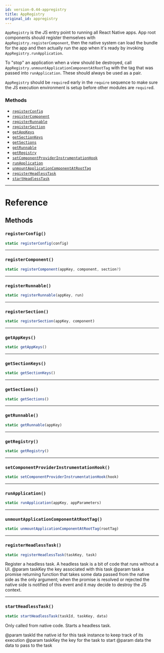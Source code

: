 ```yaml
---
id: version-0.44-appregistry
title: AppRegistry
original_id: appregistry
---
```


`AppRegistry` is the JS entry point to running all React Native apps.  App
root components should register themselves with
`AppRegistry.registerComponent`, then the native system can load the bundle
for the app and then actually run the app when it's ready by invoking
`AppRegistry.runApplication`.

To "stop" an application when a view should be destroyed, call
`AppRegistry.unmountApplicationComponentAtRootTag` with the tag that was
passed into `runApplication`. These should always be used as a pair.

`AppRegistry` should be `require`d early in the `require` sequence to make
sure the JS execution environment is setup before other modules are
`require`d.


### Methods

- [`registerConfig`](appregistry.md#registerconfig)
- [`registerComponent`](appregistry.md#registercomponent)
- [`registerRunnable`](appregistry.md#registerrunnable)
- [`registerSection`](appregistry.md#registersection)
- [`getAppKeys`](appregistry.md#getappkeys)
- [`getSectionKeys`](appregistry.md#getsectionkeys)
- [`getSections`](appregistry.md#getsections)
- [`getRunnable`](appregistry.md#getrunnable)
- [`getRegistry`](appregistry.md#getregistry)
- [`setComponentProviderInstrumentationHook`](appregistry.md#setcomponentproviderinstrumentationhook)
- [`runApplication`](appregistry.md#runapplication)
- [`unmountApplicationComponentAtRootTag`](appregistry.md#unmountapplicationcomponentatroottag)
- [`registerHeadlessTask`](appregistry.md#registerheadlesstask)
- [`startHeadlessTask`](appregistry.md#startheadlesstask)




---

# Reference

## Methods

### `registerConfig()`

```javascript
static registerConfig(config)
```



---

### `registerComponent()`

```javascript
static registerComponent(appKey, component, section?)
```



---

### `registerRunnable()`

```javascript
static registerRunnable(appKey, run)
```



---

### `registerSection()`

```javascript
static registerSection(appKey, component)
```



---

### `getAppKeys()`

```javascript
static getAppKeys()
```



---

### `getSectionKeys()`

```javascript
static getSectionKeys()
```



---

### `getSections()`

```javascript
static getSections()
```



---

### `getRunnable()`

```javascript
static getRunnable(appKey)
```



---

### `getRegistry()`

```javascript
static getRegistry()
```



---

### `setComponentProviderInstrumentationHook()`

```javascript
static setComponentProviderInstrumentationHook(hook)
```



---

### `runApplication()`

```javascript
static runApplication(appKey, appParameters)
```



---

### `unmountApplicationComponentAtRootTag()`

```javascript
static unmountApplicationComponentAtRootTag(rootTag)
```



---

### `registerHeadlessTask()`

```javascript
static registerHeadlessTask(taskKey, task)
```


Register a headless task. A headless task is a bit of code that runs without a UI.
@param taskKey the key associated with this task
@param task    a promise returning function that takes some data passed from the native side as
               the only argument; when the promise is resolved or rejected the native side is
               notified of this event and it may decide to destroy the JS context.




---

### `startHeadlessTask()`

```javascript
static startHeadlessTask(taskId, taskKey, data)
```


Only called from native code. Starts a headless task.

@param taskId the native id for this task instance to keep track of its execution
@param taskKey the key for the task to start
@param data the data to pass to the task




